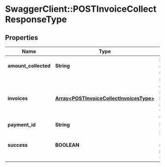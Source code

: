 # SwaggerClient::POSTInvoiceCollectResponseType

## Properties
Name | Type | Description | Notes
------------ | ------------- | ------------- | -------------
**amount_collected** | **String** | Payment amount applied.  | [optional] 
**invoices** | [**Array&lt;POSTInvoiceCollectInvoicesType&gt;**](POSTInvoiceCollectInvoicesType.md) | Information on one or more invoices associated with this operation:  | [optional] 
**payment_id** | **String** | Payment ID.  | [optional] 
**success** | **BOOLEAN** | Returns &#x60;true&#x60; if the request was processed successfully.  | [optional] 


